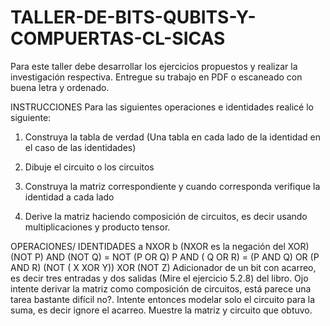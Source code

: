 # TALLER-DE-BITS-QUBITS-Y-COMPUERTAS-CL-SICAS

Para este taller debe desarrollar los ejercicios propuestos y realizar la investigación respectiva. Entregue su trabajo en PDF o escaneado con buena letra y ordenado.

INSTRUCCIONES
Para las siguientes operaciones e identidades realicé lo siguiente:

1. Construya la tabla de verdad (Una tabla en cada lado de la identidad en el caso de las identidades)

2. Dibuje el circuito o los circuitos

3. Construya la matriz correspondiente y cuando corresponda verifique la identidad a cada lado

4. Derive la matriz haciendo composición de circuitos, es decir usando multiplicaciones y producto tensor.

OPERACIONES/ IDENTIDADES
 a NXOR b   (NXOR es la negación del XOR)
(NOT P) AND (NOT Q) = NOT (P OR Q)
P AND ( Q OR R) = (P AND Q) OR (P AND R)
(NOT ( X XOR Y)) XOR  (NOT Z)
Adicionador de un bit con acarreo, es decir tres entradas y dos salidas (Mire el ejercicio 5.2.8) del libro. Ojo intente derivar la matriz como composición de circuitos, está parece una tarea bastante difícil no?. Intente entonces modelar solo el circuito para la suma, es decir ignore el acarreo. Muestre la matriz y circuito que obtuvo.
